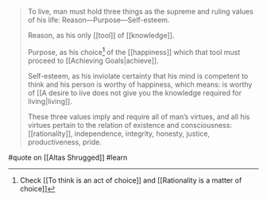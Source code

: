 > To live, man must hold three things as the supreme and ruling values of his life: Reason—Purpose—Self-esteem. 
>
> Reason, as his only [[tool]] of [[knowledge]].
> 
> Purpose, as his choice[^1] of the [[happiness]] which that tool must proceed to [[Achieving Goals|achieve]].
> 
> Self-esteem, as his inviolate certainty that his mind is competent to think and his person is worthy of happiness, which means: is worthy of [[A desire to live does not give you the knowledge required for living|living]].
> 
> These three values imply and require all of man’s virtues, and all his virtues pertain to the relation of existence and consciousness: [[rationality]], independence, integrity, honesty, justice, productiveness, pride.

#quote  on [[Altas Shrugged]] #learn

[^1]: Check [[To think is an act of choice]] and [[Rationality is a matter of choice]]